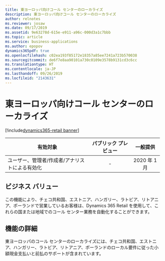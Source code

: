 ```yaml
---
title: 東ヨーロッパ向けコール センターのローカライズ
description: 東ヨーロッパ向けコール センターのローカライズ
author: relnotes
ms.reviewer: josaw
ms.date: 09/17/2019
ms.assetid: 9e63278d-615e-e911-a96c-000d3a1c7bbb
ms.topic: article
ms.service: business-applications
ms.author: epopov
dynamics365pdf: true
ms.openlocfilehash: c02ea193f85172e18357a85ee7241a723b570038
ms.sourcegitcommit: de6f7e8aa90101a730c0109e3578b9131cd3c6cc
ms.translationtype: HT
ms.contentlocale: ja-JP
ms.lasthandoff: 09/26/2019
ms.locfileid: "2143631"
---
```

# <a name="call-center-localization-for-eastern-europe"></a>東ヨーロッパ向けコール センターのローカライズ
[!include[dynamics365-retail banner](../includes/dynamics365-retail.md)]

| 有効対象    |  パブリック プレビュー | 一般提供 | 
| ---------- | :----------: |:----------: |
|ユーザー、管理者/作成者/アナリストによる有効化|-| 2020 年 1 月|


## <a name="business-value"></a>ビジネス バリュー
<!-- bv start -->
この機能により、チェコ共和国、エストニア、ハンガリー、ラトビア、リトアニア、ポーランドで営業しているお客様は、Dynamics 365 Retail を使用して、これらの国または地域でのコール センター業務を自動化することができます。
<!-- bv end -->



## <a name="feature-details"></a>機能の詳細
<!--feature detail start -->
東ヨーロッパのコール センターのローカライズには、チェコ共和国、エストニア、ハンガリー、ラトビア、リトアニア、ポーランドのローカル要件に従った小額現金支払いと前払のサポートが含まれています。
<!--feature detail end -->











